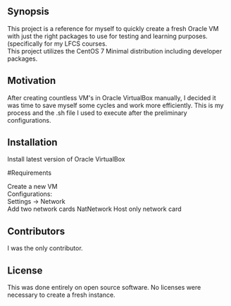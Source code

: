 ## Synopsis

This project is a reference for myself to quickly create a fresh Oracle VM with just the right packages to use for testing and learning purposes. (specifically for my LFCS courses.  
This project utilizes the CentOS 7 Minimal distribution including developer packages.  

## Motivation

After creating countless VM's in Oracle VirtualBox manually, I decided it was time to save myself some cycles and work more efficiently. This is my process and the .sh file I used to execute after the preliminary configurations.  

## Installation

Install latest version of Oracle VirtualBox

#Requirements  

Create a new VM  
Configurations:  
Settings  -> Network  
Add two network cards 
NatNetwork 
Host only 
network card  

## Contributors

I was the only contributor.  

## License

This was done entirely on open source software. No licenses were necessary to create a fresh instance.  
